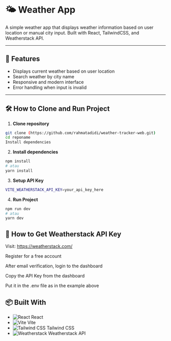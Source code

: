 # 🌤️ Weather App

A simple weather app that displays weather information based on user location or manual city input. Built with React, TailwindCSS, and Weatherstack API.

---

## 🚀 Features

- Displays current weather based on user location
- Search weather by city name
- Responsive and modern interface
- Error handling when input is invalid

---

## 🛠️ How to Clone and Run Project

1. **Clone repository**
```bash
git clone (https://github.com/rahmatadidi/weather-tracker-web.git)
cd reponame
Install dependencies
```
2. **Install dependencies**
```bash
npm install
# atau
yarn install
```
3. **Setup API Key**
```bash
VITE_WEATHERSTACK_API_KEY=your_api_key_here
```
4. **Run Project**
```bash
npm run dev
# atau
yarn dev
```

## 🔑 How to Get Weatherstack API Key
Visit: https://weatherstack.com/

Register for a free account

After email verification, login to the dashboard

Copy the API Key from the dashboard

Put it in the .env file as in the example above


## 📦 Built With

- ![React](https://cdn.jsdelivr.net/npm/simple-icons@v8/icons/react.svg) React
- ![Vite](https://cdn.jsdelivr.net/npm/simple-icons@v8/icons/vite.svg) Vite
- ![Tailwind CSS](https://cdn.jsdelivr.net/npm/simple-icons@v8/icons/tailwindcss.svg) Tailwind CSS
- ![Weatherstack](https://cdn.jsdelivr.net/gh/simple-icons/simple-icons/icons/weatherstack.svg) Weatherstack API
